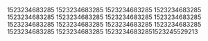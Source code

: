 1523234683285
1523234683285
1523234683285
1523234683285
1523234683285
1523234683285
1523234683285
1523234683285
1523234683285
1523234683285
1523234683285
1523234683285
1523234683285
1523234683285
15232346832851523245529213